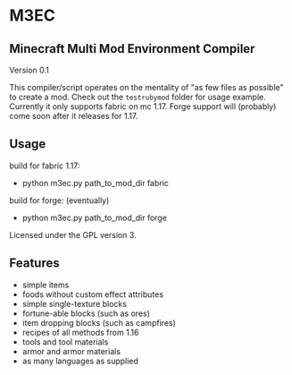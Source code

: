 # M3EC

## Minecraft Multi Mod Environment Compiler
Version 0.1

This compiler/script operates on the mentality of "as few files as possible" to create a mod.
Check out the `testrubymod` folder for usage example.
Currently it only supports fabric on mc 1.17. Forge support will (probably) come soon after it releases for 1.17.

## Usage
build for fabric 1.17:
+ python m3ec.py path_to_mod_dir fabric

build for forge: (eventually)
+ python m3ec.py path_to_mod_dir forge

Licensed under the GPL version 3.

## Features
- simple items
- foods without custom effect attributes
- simple single-texture blocks
- fortune-able blocks (such as ores)
- item dropping blocks (such as campfires)
- recipes of all methods from 1.16
- tools and tool materials
- armor and armor materials
- as many languages as supplied

